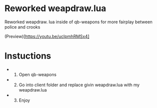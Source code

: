 # Reworked weapdraw.lua
Reworked weapdraw. lua inside of qb-weapons for more fairplay between police and crooks

(Preview)[https://youtu.be/uclpmhRMSx4]

# Instuctions
- 1. Open qb-weapons
- 2. Go into client folder and replace givin weapdraw.lua with my weapdraw.lua
- 3. Enjoy
